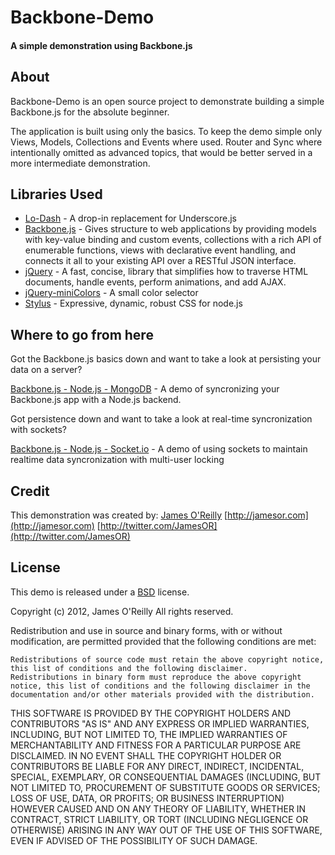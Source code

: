 # Backbone-Demo

#### A simple demonstration using Backbone.js

## About

Backbone-Demo is an open source project to demonstrate building a simple Backbone.js for the absolute beginner.

The application is built using only the basics.  To keep the demo simple only Views, Models, Collections and Events where used.  Router and Sync where intentionally omitted as advanced topics, that would be better served in a more intermediate demonstration.

## Libraries Used

- [Lo-Dash](https://github.com/bestiejs/lodash/) - A drop-in replacement for Underscore.js
- [Backbone.js](http://documentcloud.github.com/backbone/) - Gives structure to web applications by providing models with key-value binding and custom events, collections with a rich API of enumerable functions, views with declarative event handling, and connects it all to your existing API over a RESTful JSON interface.
- [jQuery](http://jquery.com/) - A fast, concise, library that simplifies how to traverse HTML documents, handle events, perform animations, and add AJAX.
- [jQuery-miniColors](https://github.com/claviska/jquery-miniColors/) - A small color selector
- [Stylus](http://learnboost.github.com/stylus/) - Expressive, dynamic, robust CSS for node.js

## Where to go from here

Got the Backbone.js basics down and want to take a look at persisting your data on a server?

[Backbone.js - Node.js - MongoDB](https://github.com/jamesor/todomvc/tree/master/labs/architecture-examples/backbone_node_mongo) - A demo of syncronizing your Backbone.js app with a Node.js backend.

Got persistence down and want to take a look at real-time syncronization with sockets?

[Backbone.js - Node.js - Socket.io](https://github.com/jamesor/backbone-boilerplates/tree/master/option7_node_socketio) - A demo of using sockets to maintain realtime data syncronization with multi-user locking

## Credit

This demonstration was created by:
[James O'Reilly](https://github.com/jamesor)
[http://jamesor.com](http://jamesor.com)
[http://twitter.com/JamesOR](http://twitter.com/JamesOR)

## License

This demo is released under a [BSD](http://opensource.org/licenses/bsd-license.php) license.

Copyright (c) 2012, James O'Reilly
All rights reserved.

Redistribution and use in source and binary forms, with or without modification, are permitted provided that the following conditions are met:

    Redistributions of source code must retain the above copyright notice, this list of conditions and the following disclaimer.
    Redistributions in binary form must reproduce the above copyright notice, this list of conditions and the following disclaimer in the documentation and/or other materials provided with the distribution.

THIS SOFTWARE IS PROVIDED BY THE COPYRIGHT HOLDERS AND CONTRIBUTORS "AS IS" AND ANY EXPRESS OR IMPLIED WARRANTIES, INCLUDING, BUT NOT LIMITED TO, THE IMPLIED WARRANTIES OF MERCHANTABILITY AND FITNESS FOR A PARTICULAR PURPOSE ARE DISCLAIMED. IN NO EVENT SHALL THE COPYRIGHT HOLDER OR CONTRIBUTORS BE LIABLE FOR ANY DIRECT, INDIRECT, INCIDENTAL, SPECIAL, EXEMPLARY, OR CONSEQUENTIAL DAMAGES (INCLUDING, BUT NOT LIMITED TO, PROCUREMENT OF SUBSTITUTE GOODS OR SERVICES; LOSS OF USE, DATA, OR PROFITS; OR BUSINESS INTERRUPTION) HOWEVER CAUSED AND ON ANY THEORY OF LIABILITY, WHETHER IN CONTRACT, STRICT LIABILITY, OR TORT (INCLUDING NEGLIGENCE OR OTHERWISE) ARISING IN ANY WAY OUT OF THE USE OF THIS SOFTWARE, EVEN IF ADVISED OF THE POSSIBILITY OF SUCH DAMAGE.